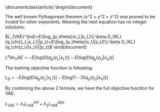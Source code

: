 \documentclass{article}
\begin{document}

The well known Pythagorean theorem \(x^2 + y^2 = z^2\) was 
proved to be invalid for other exponents. 
Meaning the next equation has no integer solutions:

$L_{VAE}^{trd}=E\[log_{p_\theta}(x_L|z_L)\]-\beta D_{KL}(q_\chi(z_L|x_L)||p_z)+E\[log_{p_\theta}(x_U|z_U)\]-\beta D_{KL}(q_\chi(z_U|x_U)||p_z)$
\end{document}

$L^adv_VAE=-E[log(D(q_\chi(z_L|x_L))]- E[log(D(q_\chi(z_U|x_U))]$

The training objective function is following:

$L_D=-E[log(D(q_\chi(z_L|x_L))]- E[log(1-D(q_\chi(z_U|x_U))]$

By combining the above 2 formula, we have the full objective function for VAE:

$L_{VAE}=\lambda_1L_{VAE}^{trd}+\lambda_2L_{VAE}^{adv}$




